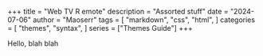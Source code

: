 +++
title = "Web TV R emote"
description = "Assorted stuff"
date = "2024-07-06"
author = "Maoserr"
tags = [
    "markdown",
    "css",
    "html",
]
categories = [
    "themes",
    "syntax",
]
series = ["Themes Guide"]
+++

Hello, blah blah

